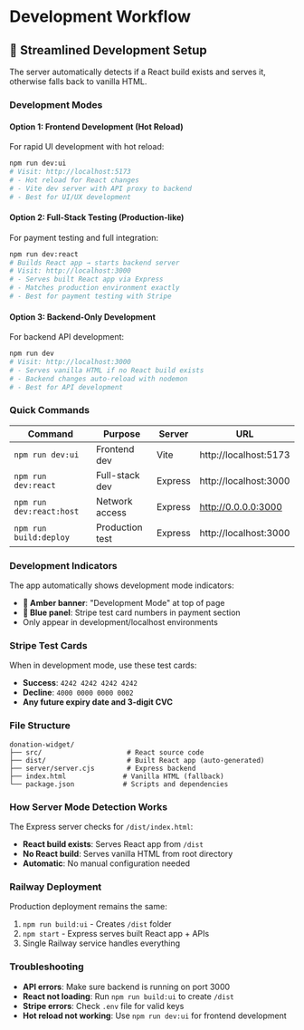 # Development Workflow

## 🚀 **Streamlined Development Setup**

The server automatically detects if a React build exists and serves it, otherwise falls back to vanilla HTML.

### **Development Modes**

#### **Option 1: Frontend Development (Hot Reload)**
For rapid UI development with hot reload:
```bash
npm run dev:ui
# Visit: http://localhost:5173
# - Hot reload for React changes
# - Vite dev server with API proxy to backend
# - Best for UI/UX development
```

#### **Option 2: Full-Stack Testing (Production-like)**
For payment testing and full integration:
```bash
npm run dev:react
# Builds React app → starts backend server
# Visit: http://localhost:3000
# - Serves built React app via Express
# - Matches production environment exactly
# - Best for payment testing with Stripe
```

#### **Option 3: Backend-Only Development**
For backend API development:
```bash
npm run dev
# Visit: http://localhost:3000
# - Serves vanilla HTML if no React build exists
# - Backend changes auto-reload with nodemon
# - Best for API development
```

### **Quick Commands**

| Command | Purpose | Server | URL |
|---------|---------|---------|-----|
| `npm run dev:ui` | Frontend dev | Vite | http://localhost:5173 |
| `npm run dev:react` | Full-stack dev | Express | http://localhost:3000 |
| `npm run dev:react:host` | Network access | Express | http://0.0.0.0:3000 |
| `npm run build:deploy` | Production test | Express | http://localhost:3000 |

### **Development Indicators**

The app automatically shows development mode indicators:

- **🔶 Amber banner**: "Development Mode" at top of page
- **🔵 Blue panel**: Stripe test card numbers in payment section
- Only appear in development/localhost environments

### **Stripe Test Cards**

When in development mode, use these test cards:

- **Success**: `4242 4242 4242 4242`
- **Decline**: `4000 0000 0000 0002`  
- **Any future expiry date and 3-digit CVC**

### **File Structure**

```
donation-widget/
├── src/                     # React source code
├── dist/                    # Built React app (auto-generated)
├── server/server.cjs        # Express backend
├── index.html              # Vanilla HTML (fallback)
└── package.json            # Scripts and dependencies
```

### **How Server Mode Detection Works**

The Express server checks for `/dist/index.html`:
- **React build exists**: Serves React app from `/dist`
- **No React build**: Serves vanilla HTML from root directory
- **Automatic**: No manual configuration needed

### **Railway Deployment**

Production deployment remains the same:
1. `npm run build:ui` - Creates `/dist` folder
2. `npm start` - Express serves built React app + APIs
3. Single Railway service handles everything

### **Troubleshooting**

- **API errors**: Make sure backend is running on port 3000
- **React not loading**: Run `npm run build:ui` to create `/dist`
- **Stripe errors**: Check `.env` file for valid keys
- **Hot reload not working**: Use `npm run dev:ui` for frontend development
